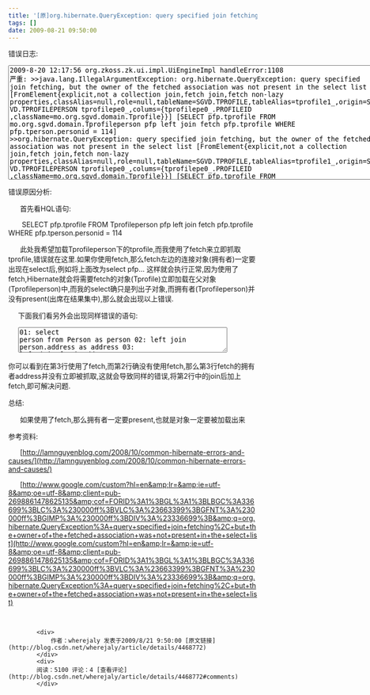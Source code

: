 ```yaml
---
title: '[原]org.hibernate.QueryException: query specified join fetching, but the owner of the fetched association was not present in the sel'
tags: []
date: 2009-08-21 09:50:00
---
```


错误日志:

<textarea cols="91" rows="15" name="code" class="java:showcolumns">2009-8-20 12:17:56 org.zkoss.zk.ui.impl.UiEngineImpl handleError:1108
严重: &gt;&gt;java.lang.IllegalArgumentException: org.hibernate.QueryException: query specified join fetching, but the owner of the fetched association was not present in the select list [FromElement{explicit,not a collection join,fetch join,fetch non-lazy properties,classAlias=null,role=null,tableName=SGVD.TPROFILE,tableAlias=tprofile1_,origin=SGVD.TPROFILEPERSON tprofilepe0_,colums={tprofilepe0_.PROFILEID ,className=mo.org.sgvd.domain.Tprofile}}] [SELECT pfp.tprofile FROM mo.org.sgvd.domain.Tprofileperson pfp left join fetch pfp.tprofile WHERE pfp.tperson.personid = 114]
&gt;&gt;org.hibernate.QueryException: query specified join fetching, but the owner of the fetched association was not present in the select list [FromElement{explicit,not a collection join,fetch join,fetch non-lazy properties,classAlias=null,role=null,tableName=SGVD.TPROFILE,tableAlias=tprofile1_,origin=SGVD.TPROFILEPERSON tprofilepe0_,colums={tprofilepe0_.PROFILEID ,className=mo.org.sgvd.domain.Tprofile}}] [SELECT pfp.tprofile FROM mo.org.sgvd.domain.Tprofileperson pfp left join fetch pfp.tprofile WHERE pfp.tperson.personid = 114]
&gt;&gt;	at org.hibernate.hql.ast.tree.SelectClause.initializeExplicitSelectClause(SelectClause.java:195)
&gt;&gt;	at org.hibernate.hql.ast.HqlSqlWalker.useSelectClause(HqlSqlWalker.java:705)
&gt;&gt;	at org.hibernate.hql.ast.HqlSqlWalker.processQuery(HqlSqlWalker.java:529)
&gt;&gt;	at org.hibernate.hql.antlr.HqlSqlBaseWalker.query(HqlSqlBaseWalker.java:645)
&gt;&gt;	at org.hibernate.hql.antlr.HqlSqlBaseWalker.selectStatement(HqlSqlBaseWalker.java:281)
&gt;&gt;...</textarea> 

错误原因分析:

&nbsp;&nbsp;&nbsp;&nbsp;&nbsp; 首先看HQL语句:

&nbsp;&nbsp;&nbsp;&nbsp;&nbsp;&nbsp; SELECT pfp.tprofile FROM Tprofileperson pfp left join fetch pfp.tprofile WHERE pfp.tperson.personid = 114

&nbsp;&nbsp;&nbsp;&nbsp;&nbsp; 此处我希望加载Tprofileperson下的tprofile,而我使用了fetch来立即抓取tprofile,错误就在这里.如果你使用fetch,那么fetch左边的连接对象(拥有者)一定要出现在select后,例如将上面改为select pfp... 这样就会执行正常,因为使用了fetch,Hibernate就会将需要fetch的对象(Tprofile)立即加载在父对象(Tprofileperson)中,而我的select确只是列出子对象,而拥有者(Tprofileperson)并没有present(出席在结果集中),那么就会出现以上错误.

&nbsp;&nbsp;&nbsp;&nbsp; 下面我们看另外会出现同样错误的语句:

&nbsp;&nbsp;&nbsp;&nbsp; <textarea cols="50" rows="3" name="code" class="java">01: select person from Person as person
02: left join person.address as address
03: left join fetch address.country as country</textarea> 

你可以看到在第3行使用了fetch,而第2行确没有使用fetch,那么第3行fetch的拥有者address并没有立即被抓取,这就会导致同样的错误,将第2行中的join后加上fetch,即可解决问题.

总结:

&nbsp;&nbsp;&nbsp;&nbsp;&nbsp; 如果使用了fetch,那么拥有者一定要present,也就是对象一定要被加载出来

参考资料:

&nbsp;&nbsp;&nbsp;&nbsp;&nbsp; [http://lamnguyenblog.com/2008/10/common-hibernate-errors-and-causes/](http://lamnguyenblog.com/2008/10/common-hibernate-errors-and-causes/)

&nbsp;&nbsp;&nbsp;&nbsp;&nbsp; [http://www.google.com/custom?hl=en&amp;lr=&amp;ie=utf-8&amp;oe=utf-8&amp;client=pub-2698861478625135&amp;cof=FORID%3A1%3BGL%3A1%3BLBGC%3A336699%3BLC%3A%230000ff%3BVLC%3A%23663399%3BGFNT%3A%230000ff%3BGIMP%3A%230000ff%3BDIV%3A%23336699%3B&amp;q=org.hibernate.QueryException%3A+query+specified+join+fetching%2C+but+the+owner+of+the+fetched+association+was+not+present+in+the+select+list](http://www.google.com/custom?hl=en&amp;lr=&amp;ie=utf-8&amp;oe=utf-8&amp;client=pub-2698861478625135&amp;cof=FORID%3A1%3BGL%3A1%3BLBGC%3A336699%3BLC%3A%230000ff%3BVLC%3A%23663399%3BGFNT%3A%230000ff%3BGIMP%3A%230000ff%3BDIV%3A%23336699%3B&amp;q=org.hibernate.QueryException%3A+query+specified+join+fetching%2C+but+the+owner+of+the+fetched+association+was+not+present+in+the+select+list)

&nbsp;&nbsp;&nbsp;&nbsp;&nbsp; &nbsp;

            <div>
                作者：wherejaly 发表于2009/8/21 9:50:00 [原文链接](http://blog.csdn.net/wherejaly/article/details/4468772)
            </div>
            <div>
            阅读：5100 评论：4 [查看评论](http://blog.csdn.net/wherejaly/article/details/4468772#comments)
            </div>